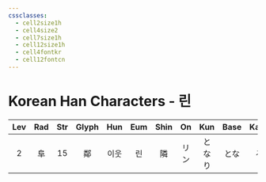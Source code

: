 ```yaml
---
cssclasses:
  - cell2size1h
  - cell4size2
  - cell7size1h
  - cell12size1h
  - cell4fontkr
  - cell12fontcn
---
```


# Korean Han Characters - 린

| Lev | Rad | Str | Glyph | Hun | Eum | Shin | On  | Kun | Base | Kana | Simp | Man |  Can  | Viet |
| :-: | :-: | :-: | :---: | :-: | :-: | :--: | :-: | :-: | :--: | :--: | :--: | :-: | :---: | :--: |
|  2  |  阜  | 15  |   鄰   | 이웃  |  린  |  隣   | リン  | となり |  とな  |  る   |  邻   | lín | leon4 | lân  |
